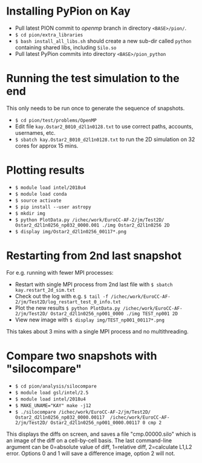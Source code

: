 
Installing PyPion on Kay
===========================

+ Pull latest PION commit to *openmp* branch in directory `<BASE>/pion/`.
+ `$ cd pion/extra_libraries`
+ `$ bash install_all_libs.sh` should create a new sub-dir called `python` containing shared libs, including `Silo.so`
+ Pull latest PyPion commits into directory `<BASE>/pion_python`


Running the test simulation to the end
========================================

This only needs to be run once to generate the sequence of snapshots.

+ `$ cd pion/test/problems/OpenMP`
+ Edit file `kay.Ostar2_B010_d2l1n0128.txt` to use correct paths, accounts, usernames, etc.
+ `$ sbatch kay.Ostar2_B010_d2l1n0128.txt` to run the 2D simulation on 32 cores for approx 15 mins.


Plotting results
=====================

+ `$ module load intel/2018u4`
+ `$ module load conda`
+ `$ source activate`
+ `$ pip install --user astropy`
+ `$ mkdir img`
+ `$ python PlotData.py /ichec/work/EuroCC-AF-2/jm/Test2D/ Ostar2_d2l1n0256_np032_0000.001 ./img Ostar2_d2l1n0256 2D`
+ `$ display img/Ostar2_d2l1n0256_00117*.png`


Restarting from 2nd last snapshot
=================================

For e.g. running with fewer MPI processes:

+ Restart with single MPI process from 2nd last file with `$ sbatch kay.restart_2d_sim.txt`
+ Check out the log with e.g. `$ tail -f /ichec/work/EuroCC-AF-2/jm/Test2D/log_restart_test_0_info.txt`
+ Plot the new results `$ python PlotData.py /ichec/work/EuroCC-AF-2/jm/Test2D/ Ostar2_d2l1n0256_np001_0000 ./img TEST_np001 2D`
+ View new image with `$ display img/TEST_np001_00117*.png`

This takes about 3 mins with a single MPI process and no multithreading.


Compare two snapshots with "silocompare"
==========================================

+ `$ cd pion/analysis/silocompare`
+ `$ module load gsl/intel/2.5`
+ `$ module load intel/2018u4`
+ `$ MAKE_UNAME="KAY" make -j12`
+ `$ ./silocompare /ichec/work/EuroCC-AF-2/jm/Test2D/ Ostar2_d2l1n0256_np032_0000.00117  /ichec/work/EuroCC-AF-2/jm/Test2D/ Ostar2_d2l1n0256_np001_0000.00117 0 cmp 2`

This displays the diffs on screen, and saves a file "cmp.00000.silo" which is an image of the diff on a cell-by-cell basis.
The last command-line argument can be 0=absolute value of diff, 1=relative diff, 2=calculate L1,L2 error.
Options 0 and 1 will save a difference image, option 2 will not.




